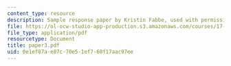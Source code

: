 ```yaml
---
content_type: resource
description: Sample response paper by Kristin Fabbe, used with permission.
file: https://ol-ocw-studio-app-production.s3.amazonaws.com/courses/17-522-politics-and-religion-fall-2006/0e1ef87ae87c70e51ef760f17aac97ee_paper3.pdf
file_type: application/pdf
resourcetype: Document
title: paper3.pdf
uid: 0e1ef87a-e87c-70e5-1ef7-60f17aac97ee
---
```

